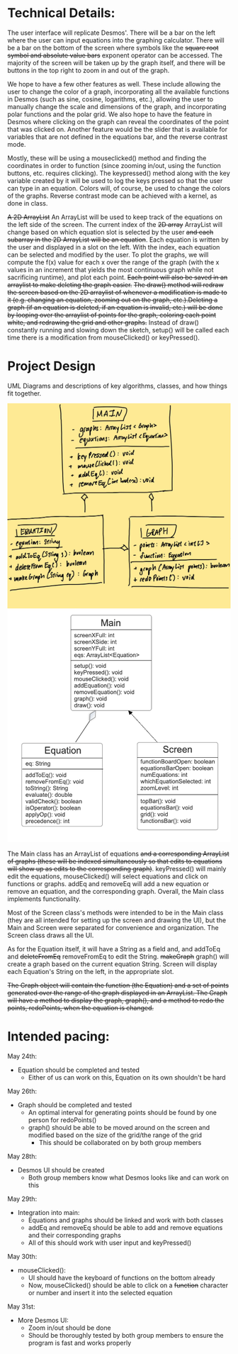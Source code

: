 
# Technical Details:

The user interface will replicate Desmos'. There will be a bar on the left where the user can input equations into the graphing calculator. There will be a bar on the bottom of the screen where symbols like the ~~square root symbol and absolute value bars~~ exponent operator can be accessed. The majority of the screen will be taken up by the graph itself, and there will be buttons in the top right to zoom in and out of the graph. 

We hope to have a few other features as well. These include allowing the user to change the color of a graph, incorporating all the available functions in Desmos (such as sine, cosine, logarithms, etc.), allowing the user to manually change the scale and dimensions of the graph, and incorporating polar functions and the polar grid. We also hope to have the feature in Desmos where clicking on the graph can reveal the coordinates of the point that was clicked on. Another feature would be the slider that is available for variables that are not defined in the equations bar, and the reverse contrast mode.

Mostly, these will be using a mouseclicked() method and finding the coordinates in order to function (since zooming in/out, using the function buttons, etc. requires clicking). The keypressed() method along with the key variable created by it will be used to log the keys pressed so that the user can type in an equation. Colors will, of course, be used to change the colors of the graphs. Reverse contrast mode can be achieved with a kernel, as done in class. 

~~A 2D ArrayList~~ An ArrayList will be used to keep track of the equations on the left side of the screen. The current index of the ~~2D array~~ ArrayList will change based on which equation slot is selected by the user ~~and each subarray in the 2D ArrayList will be an equation~~. Each equation is written by the user and displayed in a slot on the left. With the index, each equation can be selected and modified by the user. To plot the graphs, we will compute the f(x) value for each x over the range of the graph (with the x values in an increment that yields the most continuous graph while not sacrificing runtime), and plot each point. ~~Each point will also be saved in an arraylist to make deleting the graph easier.~~ ~~The draw() method will redraw the screen based on the 2D arraylist of whenever a modification is made to it (e.g. changing an equation, zooming out on the graph, etc.).Deleting a graph (if an equation is deleted, if an equation is invalid, etc.) will be done by looping over the arraylist of points for the graph, coloring each point white, and redrawing the grid and other graphs.~~ Instead of draw() constantly running and slowing down the sketch, setup() will be called each time there is a modification from mouseClicked() or keyPressed().

# Project Design

UML Diagrams and descriptions of key algorithms, classes, and how things fit together.

![Alt text](UML.jpg?raw=true "Title")
![Alt text](uml.png?raw=true "Title")

The Main class has an ArrayList of equations ~~and a corresponding ArrayList of graphs (these will be indexed simultaneously so that edits to equations will show up as edits to the corresponding graph)~~. keyPressed() will mainly edit the equations, mouseClicked() will select equations and click on functions or graphs. addEq and removeEq will add a new equation or remove an equation, and the corresponding graph. Overall, the Main class implements functionality.

Most of the Screen class's methods were intended to be in the Main class (they are all intended for setting up the screen and drawing the UI), but the Main and Screen were separated for convenience and organization. The Screen class draws all the UI.

As for the Equation itself, it will have a String as a field and, and addToEq and ~~deleteFromEq~~ removeFromEq to edit the String. ~~makeGraph~~ graph() will create a graph based on the current equation String. Screen will display each Equation's String on the left, in the appropriate slot. 

~~The Graph object will contain the function (the Equation) and a set of points generated over the range of the graph displayed in an ArrayList. The Graph will have a method to display the graph, graph(), and a method to redo the points, redoPoints, when the equation is changed.~~

# Intended pacing:
May 24th:
- Equation should be completed and tested
  - Either of us can work on this, Equation on its own shouldn't be hard

May 26th: 
- Graph should be completed and tested
  - An optimal interval for generating points should be found by one person for redoPoints()
  - graph() should be able to be moved around on the screen and modified based on the size of the grid/the range of the grid
    - This should be collaborated on by both group members

May 28th:
- Desmos UI should be created
  - Both group members know what Desmos looks like and can work on this

May 29th:
- Integration into main:  
  - Equations and graphs should be linked and work with both classes
  - addEq and removeEq should be able to add and remove equations and their corresponding graphs
  - All of this should work with user input and keyPressed()

May 30th:
- mouseClicked():
  - UI should have the keyboard of functions on the bottom already
  - Now, mouseClicked() should be able to click on a ~~function~~ character or number and insert it into the selected equation

May 31st:
- More Desmos UI:
  - Zoom in/out should be done
  - Should be thoroughly tested by both group members to ensure the program is fast and works properly